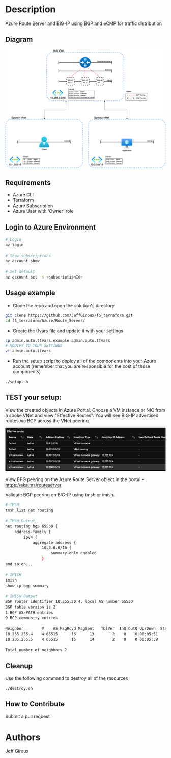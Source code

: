 # Description
Azure Route Server and BIG-IP using BGP and eCMP for traffic distribution

## Diagram

![Azure Route Server and BIG-IP](images/azure-route-server-overview.png)

## Requirements

- Azure CLI
- Terraform
- Azure Subscription
- Azure User with 'Owner' role

## Login to Azure Environment

```bash
# Login
az login

# Show subscriptions
az account show

# Set default
az account set -s <subscriptionId>
```

## Usage example

- Clone the repo and open the solution's directory
```bash
git clone https://github.com/JeffGiroux/f5_terraform.git
cd f5_terraform/Azure/Route_Server/
```

- Create the tfvars file and update it with your settings

```bash
cp admin.auto.tfvars.example admin.auto.tfvars
# MODIFY TO YOUR SETTINGS
vi admin.auto.tfvars
```

- Run the setup script to deploy all of the components into your Azure account (remember that you are responsible for the cost of those components)

```bash
./setup.sh
```

## TEST your setup:

View the created objects in Azure Portal. Choose a VM instance or NIC from a spoke VNet and view "Effective Routes". You will see BIG-IP advertised routes via BGP across the VNet peering.

![Azure Effective Routes](images/azure-effective-routes.png)

View BPG peering on the Azure Route Server object in the portal - https://aka.ms/routeserver

Validate BGP peering on BIG-IP using tmsh or imish.
```bash
# TMSH
tmsh list net routing

# TMSH Output
net routing bgp 65530 {
    address-family {
        ipv4 {
            aggregate-address {
                10.3.0.0/16 {
                    summary-only enabled
                }
and so on...

# IMISH
imish
show ip bgp summary 

# IMISH Output
BGP router identifier 10.255.20.4, local AS number 65530
BGP table version is 2
1 BGP AS-PATH entries
0 BGP community entries

Neighbor        V    AS MsgRcvd MsgSent   TblVer  InQ OutQ Up/Down  State/PfxRcd
10.255.255.4    4 65515      16      13        2    0    0 00:05:51        1
10.255.255.5    4 65515      16      14        2    0    0 00:05:39        1

Total number of neighbors 2
```

## Cleanup
Use the following command to destroy all of the resources

```bash
./destroy.sh
```

## How to Contribute

Submit a pull request

# Authors
Jeff Giroux
